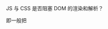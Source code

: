 JS 与 CSS 是否阻塞 DOM 的渲染和解析？
  
即一般把<script>放在<body>尾部，<link>标签放在<head>内部，而页面通过CDN引入第三方框架或库时，基本都是将其<script>标签放在<link>标签前面。

DOM 的解析和 CSS 的解析是分开的，但 render tree的生成是依赖 DOM Tree和 CSSOM Tree的，因此CSS必然会阻塞DOM的渲染，
因此 CSS 不会阻塞 DOM 解析，但是会阻塞 DOM 渲染

JS 会阻塞 DOM 解析
CSS 会阻塞 JS 的执行
浏览器无法预先知道脚本的具体内容，因此在碰到<script>标签时，只好先渲染一次页面，确保<script>脚本内能获取到DOM的最新的样式。倘若在决定渲染页面时，还有尚未加载完成的CSS样式，只能等待其加载完成再去渲染页面。

扫描预加载

浏览器解析 Html 是自上而下一句一句解析

浏览器遇到<script>标签且没有defer或async属性时会触发页面渲染


遇到 script 会阻塞 DOM 解析